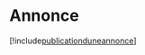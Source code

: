 # Annonce

[!include[publicationduneannonce](annonce.publicationduneannonce.autogen.md)]







































































































































